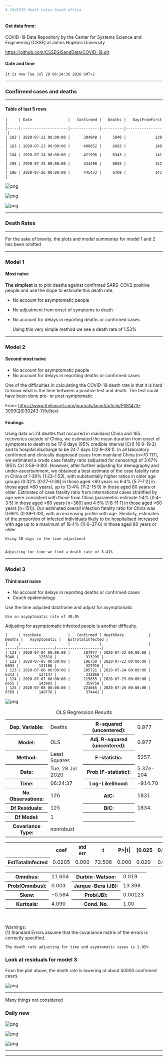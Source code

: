 ```yaml
---
# COVID19 death rates South Africa
---
```


#### Get data from:

COVID-19 Data Repository by the Center for Systems Science and Engineering (CSSE) at Johns Hopkins University


https://github.com/CSSEGISandData/COVID-19.git

#### Date and time

    It is now Tue Jul 28 06:24:36 2020 GMT+2


---

### Confirmed cases and deaths

---

#### Table of last 5 rows

    |     | Date                |   Confirmed |   Deaths |   DaysFromFirst |
    |-----|---------------------|-------------|----------|-----------------|
    | 182 | 2020-07-22 00:00:00 |      394948 |     5940 |             139 |
    | 183 | 2020-07-23 00:00:00 |      408052 |     6093 |             140 |
    | 184 | 2020-07-24 00:00:00 |      421996 |     6343 |             141 |
    | 185 | 2020-07-25 00:00:00 |      434200 |     6655 |             142 |
    | 186 | 2020-07-26 00:00:00 |      445433 |     6769 |             143 |



![png](SA_cov_dr_files/SA_cov_dr_11_0.png)



![png](SA_cov_dr_files/SA_cov_dr_12_0.png)



![png](SA_cov_dr_files/SA_cov_dr_15_0.png)


---

### Death Rates

---

For the sake of brevity, the plots and model summaries for model 1 and 2 has been omitted

---
### Model 1
#### Most naive

**The simplest** is to plot deaths against confirmed SARS-COV2 positive people and use the slope to estimate this death rate.

* No account for asymptomatic people
* No adjustment from onset of symptoms to death
* No account for delays in reporting deaths or confirmed cases

    Using this very simple method we see a death rate of 1.53%


---
### Model 2
#### Second most naive

* No account for asymptomatic people
* No account for delays in reporting deaths or confirmed cases

One of the difficulties in calculating the COVID-19 death rate is that it is hard to know what is the time between a positive test and death.  The test could have been done pre- or post-symptomatic

From: https://www.thelancet.com/journals/laninf/article/PIIS1473-3099(20)30243-7/fulltext

#### Findings

Using data on 24 deaths that occurred in mainland China and 165 recoveries outside of China, we estimated the mean duration from onset of symptoms to death to be 17·8 days (95% credible interval [CrI] 16·9–19·2) and to hospital discharge to be 24·7 days (22·9–28·1). In all laboratory confirmed and clinically diagnosed cases from mainland China (n=70 117), we estimated a crude case fatality ratio (adjusted for censoring) of 3·67% (95% CrI 3·56–3·80). However, after further adjusting for demography and under-ascertainment, we obtained a best estimate of the case fatality ratio in China of 1·38% (1·23–1·53), with substantially higher ratios in older age groups (0·32% [0·27–0·38] in those aged <60 years vs 6·4% [5·7–7·2] in those aged ≥60 years), up to 13·4% (11·2–15·9) in those aged 80 years or older. Estimates of case fatality ratio from international cases stratified by age were consistent with those from China (parametric estimate 1·4% [0·4–3·5] in those aged <60 years [n=360] and 4·5% [1·8–11·1] in those aged ≥60 years [n=151]). Our estimated overall infection fatality ratio for China was 0·66% (0·39–1·33), with an increasing profile with age. Similarly, estimates of the proportion of infected individuals likely to be hospitalised increased with age up to a maximum of 18·4% (11·0–37·6) in those aged 80 years or older.

    Using 18 days in the time adjustment


    Adjusting for time we find a death rate of 3.41%


---

### Model 3
#### Third most naive

* No account for delays in reporting deaths or confirmed cases
* Couch epidemiology

Use the time adjusted dataframe and adjust for asymptomatic

    Use an asymptomatic rate of 40.0%


Adjusting for asymptomatic infected people is another difficulty.  

    |     | testDate            |   Confirmed | deathDate           |   Deaths |   Asymptomatic |   EstTotalInfected |
    |-----|---------------------|-------------|---------------------|----------|----------------|--------------------|
    | 121 | 2020-07-04 00:00:00 |      187977 | 2020-07-22 00:00:00 |     5940 |         125318 |             313295 |
    | 122 | 2020-07-05 00:00:00 |      196750 | 2020-07-23 00:00:00 |     6093 |         131166 |             327916 |
    | 123 | 2020-07-06 00:00:00 |      205721 | 2020-07-24 00:00:00 |     6343 |         137147 |             342868 |
    | 124 | 2020-07-07 00:00:00 |      215855 | 2020-07-25 00:00:00 |     6655 |         143903 |             359758 |
    | 125 | 2020-07-08 00:00:00 |      224665 | 2020-07-26 00:00:00 |     6769 |         149776 |             374441 |



![png](SA_cov_dr_files/SA_cov_dr_38_0.png)





<table class="simpletable">
<caption>OLS Regression Results</caption>
<tr>
  <th>Dep. Variable:</th>         <td>Deaths</td>      <th>  R-squared (uncentered):</th>      <td>   0.977</td> 
</tr>
<tr>
  <th>Model:</th>                   <td>OLS</td>       <th>  Adj. R-squared (uncentered):</th> <td>   0.977</td> 
</tr>
<tr>
  <th>Method:</th>             <td>Least Squares</td>  <th>  F-statistic:       </th>          <td>   5257.</td> 
</tr>
<tr>
  <th>Date:</th>             <td>Tue, 28 Jul 2020</td> <th>  Prob (F-statistic):</th>          <td>5.37e-104</td>
</tr>
<tr>
  <th>Time:</th>                 <td>06:24:37</td>     <th>  Log-Likelihood:    </th>          <td> -914.70</td> 
</tr>
<tr>
  <th>No. Observations:</th>      <td>   126</td>      <th>  AIC:               </th>          <td>   1831.</td> 
</tr>
<tr>
  <th>Df Residuals:</th>          <td>   125</td>      <th>  BIC:               </th>          <td>   1834.</td> 
</tr>
<tr>
  <th>Df Model:</th>              <td>     1</td>      <th>                     </th>              <td> </td>    
</tr>
<tr>
  <th>Covariance Type:</th>      <td>nonrobust</td>    <th>                     </th>              <td> </td>    
</tr>
</table>
<table class="simpletable">
<tr>
          <td></td>            <th>coef</th>     <th>std err</th>      <th>t</th>      <th>P>|t|</th>  <th>[0.025</th>    <th>0.975]</th>  
</tr>
<tr>
  <th>EstTotalInfected</th> <td>    0.0205</td> <td>    0.000</td> <td>   72.506</td> <td> 0.000</td> <td>    0.020</td> <td>    0.021</td>
</tr>
</table>
<table class="simpletable">
<tr>
  <th>Omnibus:</th>       <td>11.604</td> <th>  Durbin-Watson:     </th> <td>   0.019</td>
</tr>
<tr>
  <th>Prob(Omnibus):</th> <td> 0.003</td> <th>  Jarque-Bera (JB):  </th> <td>  13.398</td>
</tr>
<tr>
  <th>Skew:</th>          <td>-0.584</td> <th>  Prob(JB):          </th> <td> 0.00123</td>
</tr>
<tr>
  <th>Kurtosis:</th>      <td> 4.090</td> <th>  Cond. No.          </th> <td>    1.00</td>
</tr>
</table><br/><br/>Warnings:<br/>[1] Standard Errors assume that the covariance matrix of the errors is correctly specified.



    The death rate adjusting for time and asymtomatic cases is 2.05%


### Look at residuals for model 3


From the plot above, the death rate is lowering at about 50000 confirmed cases


![png](SA_cov_dr_files/SA_cov_dr_42_0.png)


---
Many things not considered

### Daily new


![png](SA_cov_dr_files/SA_cov_dr_46_0.png)



![png](SA_cov_dr_files/SA_cov_dr_47_0.png)



![png](SA_cov_dr_files/SA_cov_dr_48_0.png)


---

---
